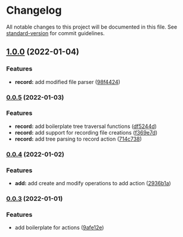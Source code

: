 # Changelog

All notable changes to this project will be documented in this file. See [standard-version](https://github.com/conventional-changelog/standard-version) for commit guidelines.

## [1.0.0](https://github.com/svasandani/c7/compare/v0.0.5...v1.0.0) (2022-01-04)


### Features

* **record:** add modified file parser ([98f4424](https://github.com/svasandani/c7/commit/98f4424f5b33a752999eacc9610664e6e5675061))

### [0.0.5](https://github.com/svasandani/c7/compare/v0.0.4...v0.0.5) (2022-01-03)


### Features

* **record:** add boilerplate tree traversal functions ([df5244d](https://github.com/svasandani/c7/commit/df5244de63d88349cc4c825785a321ca67dcd233))
* **record:** add support for recording file creations ([f369e7d](https://github.com/svasandani/c7/commit/f369e7d8da7fbdeb930c710aea23e6f08b2e04c0))
* **record:** add tree parsing to record action ([714c738](https://github.com/svasandani/c7/commit/714c738794a2153fe7a1d47708c3efb03642f03c))

### [0.0.4](https://github.com/svasandani/c7/compare/v0.0.3...v0.0.4) (2022-01-02)


### Features

* **add:** add create and modify operations to add action ([2936b1a](https://github.com/svasandani/c7/commit/2936b1a8ce77e191060a2a867ae2104122c16420))

### [0.0.3](https://github.com/svasandani/c7/compare/v0.0.2...v0.0.3) (2022-01-01)


### Features

* add boilerplate for actions ([9afe12e](https://github.com/svasandani/c7/commit/9afe12efb9fe22bd04946aff86b491b31e3fc175))

